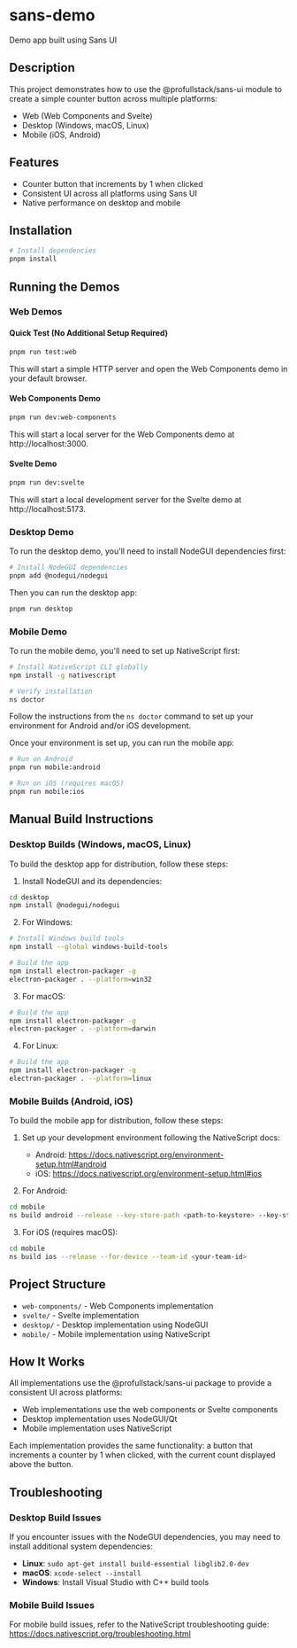 # sans-demo

Demo app built using Sans UI

## Description

This project demonstrates how to use the @profullstack/sans-ui module to create a simple counter button across multiple platforms:

- Web (Web Components and Svelte)
- Desktop (Windows, macOS, Linux)
- Mobile (iOS, Android)

## Features

- Counter button that increments by 1 when clicked
- Consistent UI across all platforms using Sans UI
- Native performance on desktop and mobile

## Installation

```bash
# Install dependencies
pnpm install
```

## Running the Demos

### Web Demos

#### Quick Test (No Additional Setup Required)

```bash
pnpm run test:web
```

This will start a simple HTTP server and open the Web Components demo in your default browser.

#### Web Components Demo

```bash
pnpm run dev:web-components
```

This will start a local server for the Web Components demo at http://localhost:3000.

#### Svelte Demo

```bash
pnpm run dev:svelte
```

This will start a local development server for the Svelte demo at http://localhost:5173.

### Desktop Demo

To run the desktop demo, you'll need to install NodeGUI dependencies first:

```bash
# Install NodeGUI dependencies
pnpm add @nodegui/nodegui
```

Then you can run the desktop app:

```bash
pnpm run desktop
```

### Mobile Demo

To run the mobile demo, you'll need to set up NativeScript first:

```bash
# Install NativeScript CLI globally
npm install -g nativescript

# Verify installation
ns doctor
```

Follow the instructions from the `ns doctor` command to set up your environment for Android and/or iOS development.

Once your environment is set up, you can run the mobile app:

```bash
# Run on Android
pnpm run mobile:android

# Run on iOS (requires macOS)
pnpm run mobile:ios
```

## Manual Build Instructions

### Desktop Builds (Windows, macOS, Linux)

To build the desktop app for distribution, follow these steps:

1. Install NodeGUI and its dependencies:

```bash
cd desktop
npm install @nodegui/nodegui
```

2. For Windows:

```bash
# Install Windows build tools
npm install --global windows-build-tools

# Build the app
npm install electron-packager -g
electron-packager . --platform=win32
```

3. For macOS:

```bash
# Build the app
npm install electron-packager -g
electron-packager . --platform=darwin
```

4. For Linux:

```bash
# Build the app
npm install electron-packager -g
electron-packager . --platform=linux
```

### Mobile Builds (Android, iOS)

To build the mobile app for distribution, follow these steps:

1. Set up your development environment following the NativeScript docs:
   - Android: https://docs.nativescript.org/environment-setup.html#android
   - iOS: https://docs.nativescript.org/environment-setup.html#ios

2. For Android:

```bash
cd mobile
ns build android --release --key-store-path <path-to-keystore> --key-store-password <password> --key-store-alias <alias> --key-store-alias-password <password>
```

3. For iOS (requires macOS):

```bash
cd mobile
ns build ios --release --for-device --team-id <your-team-id>
```

## Project Structure

- `web-components/` - Web Components implementation
- `svelte/` - Svelte implementation
- `desktop/` - Desktop implementation using NodeGUI
- `mobile/` - Mobile implementation using NativeScript

## How It Works

All implementations use the @profullstack/sans-ui package to provide a consistent UI across platforms:

- Web implementations use the web components or Svelte components
- Desktop implementation uses NodeGUI/Qt
- Mobile implementation uses NativeScript

Each implementation provides the same functionality: a button that increments a counter by 1 when clicked, with the current count displayed above the button.

## Troubleshooting

### Desktop Build Issues

If you encounter issues with the NodeGUI dependencies, you may need to install additional system dependencies:

- **Linux**: `sudo apt-get install build-essential libglib2.0-dev`
- **macOS**: `xcode-select --install`
- **Windows**: Install Visual Studio with C++ build tools

### Mobile Build Issues

For mobile build issues, refer to the NativeScript troubleshooting guide:
https://docs.nativescript.org/troubleshooting.html
